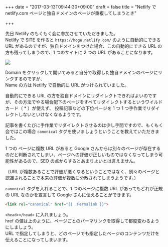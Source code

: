 +++
date = "2017-03-13T09:44:30+09:00"
draft = false
title = "Netlify で netlify.com ページと独自ドメインのページが重複してしまうとき"

+++

先日 Netlify のもくもく会に参加させていただきました。  
Netlify で SITE を作ると `https://hoge.netlify.com/` のように自動的にできる URL があるのですが、独自ドメインをつけた場合、この自動的にできる URL の方も残ってしまうので、1 つのサイトに 2 つの URL があることになります。

<!--more-->

<img src="/images/170313/img-1.png" class="image fit">

Domain をクリックして開いてみると自分で取得した独自ドメインのページにリンクするのですが、  
Name の方は Netlify で自動的に URL がつけられていました。

自動的にできる URL の方を独自ドメインにリダイレクトできればよいのですが、その方法でやる場合配下のページをすべてリダイレクトするというワイルドカード（ * ）が使えず、
投稿記事などの下位ページを 1 つ 1 つ手作業でリダイレクトしないといけなくなるようです。

記事を書くたびに手作業でリダイレクトさせるのは少し手間ですので、もくもく会ではこの場合 `canonical` タグを使いましょうということを教えていただきました。

1 つの ページに複数 URL があると Google さんからは別々のページが存在するのだと判断されてしまい、ページへの評価が正しいものではなくなってしまう可能性があるので、SEO の点からするとあまりよいとは言えません。

（URL が複数あることで評価が悪くなるということではなく、別々のページと認識されることで本来の評価が複数に分散されてしまうようです。）

`canonical` タグを入れることで、1 つのページに複数 URL があってもどれが正規の URL なのかを宣言して Google さんに伝えることができます。

```html
<link rel="canonical" href="{{ .Permalink }}">
```

`<head></head>` に入れましょう。  
href の値は上のように、ページごとのパーマリンクを取得して都度変わるようにしましょう。  
URL で指定してしまうと、どのページでも指定したページのコンテンツだけを伝えることになってしまいます。
